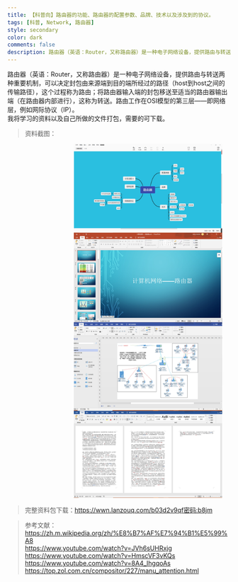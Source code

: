 ```yaml
---
title: 【科普向】路由器的功能、路由器的配置参数、品牌、技术以及涉及到的协议。
tags: [科普, Network, 路由器]
style: secondary
color: dark
comments: false
description: 路由器（英语：Router，又称路由器）是一种电子网络设备，提供路由与转送两种重要机制，可以决定封包由来源端到目的端所经过的路径（host到host之间的传输路径），这个过程称为路由；将路由器输入端的封包移送至适当的路由器输出端（在路由器内部进行），这称为转送。路由工作在OSI模型的第三层——即网络层，例如网际协议（IP）。  
---  
```

路由器（英语：Router，又称路由器）是一种电子网络设备，提供路由与转送两种重要机制，可以决定封包由来源端到目的端所经过的路径（host到host之间的传输路径），这个过程称为路由；将路由器输入端的封包移送至适当的路由器输出端（在路由器内部进行），这称为转送。路由工作在OSI模型的第三层——即网络层，例如网际协议（IP）。   
我将学习的资料以及自己所做的文件打包，需要的可下载。  
>资料截图：
>
<img style="height:800px;margin:0 150px;" src="../assets/2022-6-14-img-router/IMG_20220614_095828.jpg" alt="">

>完整资料包下载：https://wwn.lanzouq.com/b03d2v9qf密码:b8jm  

>参考文献：  
    https://zh.m.wikipedia.org/zh/%E8%B7%AF%E7%94%B1%E5%99%A8  
    https://www.youtube.com/watch?v=JVh6sUHRxjg  
    https://www.youtube.com/watch?v=HmscVF3vKQs  
    https://www.youtube.com/watch?v=8A4_IhgqoAs  
    https://top.zol.com.cn/compositor/227/manu_attention.html  